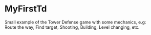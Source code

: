 # MyFirstTd
Small example of the Tower Defense game with some mechanics, e.g:
Route the way,
Find target,
Shooting,
Building,
Level changing,
etc.
